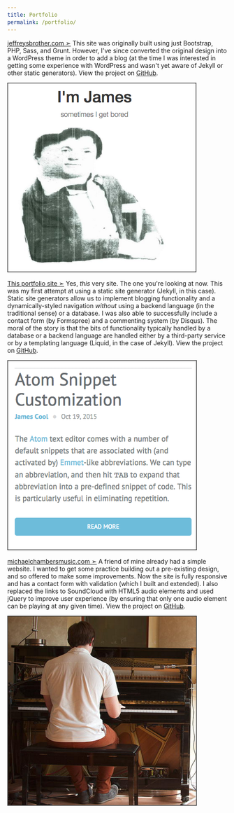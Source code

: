 ```yaml
---
title: Portfolio
permalink: /portfolio/
---
```


<!-- Below is a list of completed web projects currently live on production servers. These sites were built using a variety of technologies, but they all exemplify responsive, mobile-first design principles.

*** -->


[jeffreysbrother.com &#10147;](http://jeffreysbrother.com/)
This site was originally built using just Bootstrap, PHP, Sass, and Grunt. However, I've since converted the original design into a WordPress theme in order to add a blog (at the time I was interested in getting some experience with WordPress and wasn't yet aware of Jekyll or other static generators). View the project on [GitHub](https://github.com/jeffreysbrother/WordPress-integration).

[![James Cool's personal site](/img/jb-thumb.png "Personal Site")](http://jeffreysbrother.com/)


[This portfolio site &#10147;](http://jeffreysbrother.github.io/)
Yes, *this* very site. The one you're looking at now. This was my first attempt at using a static site generator (Jekyll, in this case). Static site generators allow us to implement blogging functionality and a dynamically-styled navigation *without* using a backend language (in the traditional sense) or a database. I was also able to successfully include a contact form (by Formspree) and a commenting system (by Disqus). The moral of the story is that the bits of functionality typically handled by a database or a backend language are handled either by a third-party service or by a templating language (Liquid, in the case of Jekyll). View the project on [GitHub](https://github.com/jeffreysbrother/jeffreysbrother.github.io).

[![James' portfolio site](/img/portfolio-thumb.png "Portfolio Site")](http://jeffreysbrother.github.io/)


[michaelchambersmusic.com &#10147;](http://michaelchambersmusic.com/)
A friend of mine already had a simple website. I wanted to get some practice building out a pre-existing design, and so offered to make some improvements. Now the site is fully responsive and has a contact form with validation (which I built and extended). I also replaced the links to SoundCloud with HTML5 audio elements and used jQuery to improve user experience (by ensuring that only one audio element can be playing at any given time). View the project on [GitHub](https://github.com/jeffreysbrother/mike_c/tree/mike_c).

[![Michael Chambers' music composition site](/img/mc-thumb.png "Music Composition Site")](http://michaelchambersmusic.com/)
